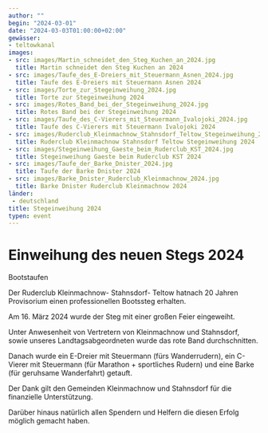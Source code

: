 ```yaml
---
author: ""
begin: "2024-03-01"
date: "2024-03-03T01:00:00+02:00"
gewässer: 
- teltowkanal
images:
- src: images/Martin_schneidet_den_Steg_Kuchen_an_2024.jpg
  title: Martin schneidet den Steg Kuchen an 2024
- src: images/Taufe_des_E-Dreiers_mit_Steuermann_Asnen_2024.jpg
  title: Taufe des E-Dreiers mit Steuermann Asnen 2024
- src: images/Torte_zur_Stegeinweihung_2024.jpg
  title: Torte zur Stegeinweihung 2024
- src: images/Rotes_Band_bei_der_Stegeinweihung_2024.jpg
  title: Rotes Band bei der Stegeinweihung 2024
- src: images/Taufe_des_C-Vierers_mit_Steuermann_Ivalojoki_2024.jpg
  title: Taufe des C-Vierers mit Steuermann Ivalojoki 2024
- src: images/Ruderclub_Kleinmachnow_Stahnsdorf_Teltow_Stegeinweihung_2024.jpg
  title: Ruderclub Kleinmachnow Stahnsdorf Teltow Stegeinweihung 2024
- src: images/Stegeinweihung_Gaeste_beim_Ruderclub_KST_2024.jpg
  title: Stegeinweihung Gaeste beim Ruderclub KST 2024
- src: images/Taufe_der_Barke_Dnister_2024.jpg
  title: Taufe der Barke Dnister 2024
- src: images/Barke_Dnister_Ruderclub_Kleinmachnow_2024.jpg
  title: Barke Dnister Ruderclub Kleinmachnow 2024
länder: 
 - deutschland
title: Stegeinweihung 2024
typen: event
---
```


# Einweihung des neuen Stegs 2024


Bootstaufen

Der Ruderclub Kleinmachnow- Stahnsdorf- Teltow hatnach 20 Jahren Provisorium einen professionellen Bootssteg erhalten.

Am 16. März 2024 wurde der Steg mit einer großen Feier eingeweiht.

Unter Anwesenheit von Vertretern von Kleinmachnow und Stahnsdorf, sowie unseres Landtagsabgeordneten wurde das rote Band durchschnitten.

Danach wurde ein E-Dreier mit Steuermann (fürs Wanderrudern), ein C-Vierer mit Steuermann (für Marathon + sportliches Rudern) und eine Barke (für geruhsame Wanderfahrt) getauft.

Der Dank gilt den Gemeinden Kleinmachnow und Stahnsdorf für die finanzielle Unterstützung.

Darüber hinaus natürlich allen Spendern und Helfern die diesen Erfolg möglich gemacht haben.
